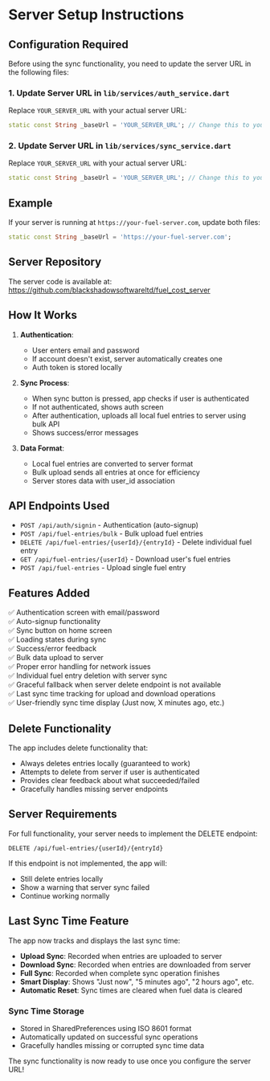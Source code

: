# Server Setup Instructions

## Configuration Required

Before using the sync functionality, you need to update the server URL in the following files:

### 1. Update Server URL in `lib/services/auth_service.dart`
Replace `YOUR_SERVER_URL` with your actual server URL:
```dart
static const String _baseUrl = 'YOUR_SERVER_URL'; // Change this to your server URL
```

### 2. Update Server URL in `lib/services/sync_service.dart`
Replace `YOUR_SERVER_URL` with your actual server URL:
```dart
static const String _baseUrl = 'YOUR_SERVER_URL'; // Change this to your server URL
```

## Example
If your server is running at `https://your-fuel-server.com`, update both files:
```dart
static const String _baseUrl = 'https://your-fuel-server.com';
```

## Server Repository
The server code is available at: https://github.com/blackshadowsoftwareltd/fuel_cost_server

## How It Works

1. **Authentication**: 
   - User enters email and password
   - If account doesn't exist, server automatically creates one
   - Auth token is stored locally

2. **Sync Process**:
   - When sync button is pressed, app checks if user is authenticated
   - If not authenticated, shows auth screen
   - After authentication, uploads all local fuel entries to server using bulk API
   - Shows success/error messages

3. **Data Format**:
   - Local fuel entries are converted to server format
   - Bulk upload sends all entries at once for efficiency
   - Server stores data with user_id association

## API Endpoints Used

- `POST /api/auth/signin` - Authentication (auto-signup)
- `POST /api/fuel-entries/bulk` - Bulk upload fuel entries
- `DELETE /api/fuel-entries/{userId}/{entryId}` - Delete individual fuel entry
- `GET /api/fuel-entries/{userId}` - Download user's fuel entries
- `POST /api/fuel-entries` - Upload single fuel entry

## Features Added

✅ Authentication screen with email/password  
✅ Auto-signup functionality  
✅ Sync button on home screen  
✅ Loading states during sync  
✅ Success/error feedback  
✅ Bulk data upload to server  
✅ Proper error handling for network issues  
✅ Individual fuel entry deletion with server sync  
✅ Graceful fallback when server delete endpoint is not available  
✅ Last sync time tracking for upload and download operations  
✅ User-friendly sync time display (Just now, X minutes ago, etc.)  

## Delete Functionality

The app includes delete functionality that:
- Always deletes entries locally (guaranteed to work)
- Attempts to delete from server if user is authenticated
- Provides clear feedback about what succeeded/failed
- Gracefully handles missing server endpoints

## Server Requirements

For full functionality, your server needs to implement the DELETE endpoint:
```
DELETE /api/fuel-entries/{userId}/{entryId}
```

If this endpoint is not implemented, the app will:
- Still delete entries locally
- Show a warning that server sync failed
- Continue working normally

## Last Sync Time Feature

The app now tracks and displays the last sync time:
- **Upload Sync**: Recorded when entries are uploaded to server
- **Download Sync**: Recorded when entries are downloaded from server  
- **Full Sync**: Recorded when complete sync operation finishes
- **Smart Display**: Shows "Just now", "5 minutes ago", "2 hours ago", etc.
- **Automatic Reset**: Sync times are cleared when fuel data is cleared

### Sync Time Storage
- Stored in SharedPreferences using ISO 8601 format
- Automatically updated on successful sync operations
- Gracefully handles missing or corrupted sync time data

The sync functionality is now ready to use once you configure the server URL!